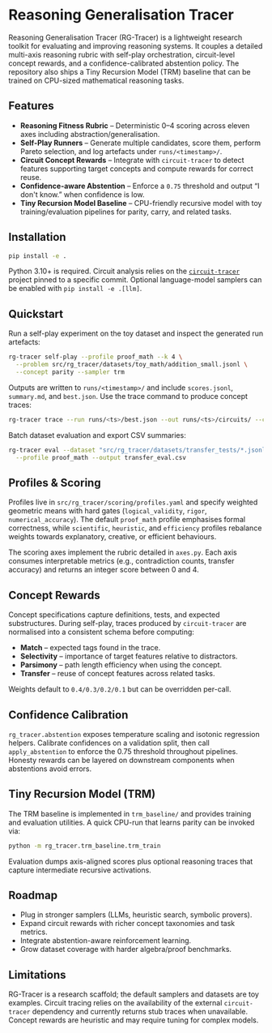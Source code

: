 # Reasoning Generalisation Tracer

Reasoning Generalisation Tracer (RG-Tracer) is a lightweight research toolkit
for evaluating and improving reasoning systems. It couples a detailed
multi-axis reasoning rubric with self-play orchestration, circuit-level concept
rewards, and a confidence-calibrated abstention policy. The repository also
ships a Tiny Recursion Model (TRM) baseline that can be trained on CPU-sized
mathematical reasoning tasks.

## Features

* **Reasoning Fitness Rubric** – Deterministic 0–4 scoring across eleven axes
  including abstraction/generalisation.
* **Self-Play Runners** – Generate multiple candidates, score them, perform
  Pareto selection, and log artefacts under `runs/<timestamp>/`.
* **Circuit Concept Rewards** – Integrate with `circuit-tracer` to detect
  features supporting target concepts and compute rewards for correct reuse.
* **Confidence-aware Abstention** – Enforce a `0.75` threshold and output
  “I don't know.” when confidence is low.
* **Tiny Recursion Model Baseline** – CPU-friendly recursive model with toy
  training/evaluation pipelines for parity, carry, and related tasks.

## Installation

```bash
pip install -e .
```

Python 3.10+ is required. Circuit analysis relies on the
[`circuit-tracer`](https://github.com/openai/circuit-tracer) project pinned to a
specific commit. Optional language-model samplers can be enabled with
`pip install -e .[llm]`.

## Quickstart

Run a self-play experiment on the toy dataset and inspect the generated run
artefacts:

```bash
rg-tracer self-play --profile proof_math --k 4 \
  --problem src/rg_tracer/datasets/toy_math/addition_small.jsonl \
  --concept parity --sampler trm
```

Outputs are written to `runs/<timestamp>/` and include `scores.jsonl`,
`summary.md`, and `best.json`. Use the trace command to produce concept traces:

```bash
rg-tracer trace --run runs/<ts>/best.json --out runs/<ts>/circuits/ --concept parity
```

Batch dataset evaluation and export CSV summaries:

```bash
rg-tracer eval --dataset "src/rg_tracer/datasets/transfer_tests/*.jsonl" \
  --profile proof_math --output transfer_eval.csv
```

## Profiles & Scoring

Profiles live in `src/rg_tracer/scoring/profiles.yaml` and specify weighted
geometric means with hard gates (`logical_validity`, `rigor`,
`numerical_accuracy`). The default `proof_math` profile emphasises formal
correctness, while `scientific`, `heuristic`, and `efficiency` profiles
rebalance weights towards explanatory, creative, or efficient behaviours.

The scoring axes implement the rubric detailed in `axes.py`. Each axis consumes
interpretable metrics (e.g., contradiction counts, transfer accuracy) and
returns an integer score between 0 and 4.

## Concept Rewards

Concept specifications capture definitions, tests, and expected substructures.
During self-play, traces produced by `circuit-tracer` are normalised into a
consistent schema before computing:

* **Match** – expected tags found in the trace.
* **Selectivity** – importance of target features relative to distractors.
* **Parsimony** – path length efficiency when using the concept.
* **Transfer** – reuse of concept features across related tasks.

Weights default to `0.4/0.3/0.2/0.1` but can be overridden per-call.

## Confidence Calibration

`rg_tracer.abstention` exposes temperature scaling and isotonic regression
helpers. Calibrate confidences on a validation split, then call
`apply_abstention` to enforce the 0.75 threshold throughout pipelines. Honesty
rewards can be layered on downstream components when abstentions avoid errors.

## Tiny Recursion Model (TRM)

The TRM baseline is implemented in `trm_baseline/` and provides training and
evaluation utilities. A quick CPU-run that learns parity can be invoked via:

```bash
python -m rg_tracer.trm_baseline.trm_train
```

Evaluation dumps axis-aligned scores plus optional reasoning traces that
capture intermediate recursive activations.

## Roadmap

* Plug in stronger samplers (LLMs, heuristic search, symbolic provers).
* Expand circuit rewards with richer concept taxonomies and task metrics.
* Integrate abstention-aware reinforcement learning.
* Grow dataset coverage with harder algebra/proof benchmarks.

## Limitations

RG-Tracer is a research scaffold; the default samplers and datasets are toy
examples. Circuit tracing relies on the availability of the external
`circuit-tracer` dependency and currently returns stub traces when unavailable.
Concept rewards are heuristic and may require tuning for complex models.
